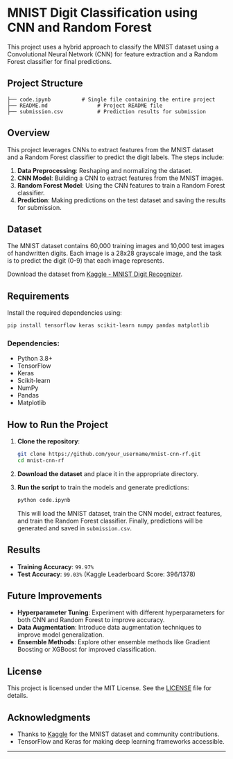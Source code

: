 # MNIST Digit Classification using CNN and Random Forest

This project uses a hybrid approach to classify the MNIST dataset using a Convolutional Neural Network (CNN) for feature extraction and a Random Forest classifier for final predictions.

## Project Structure

```
├── code.ipynb          # Single file containing the entire project
├── README.md                # Project README file
├── submission.csv           # Prediction results for submission
```

## Overview

This project leverages CNNs to extract features from the MNIST dataset and a Random Forest classifier to predict the digit labels. The steps include:

1. **Data Preprocessing**: Reshaping and normalizing the dataset.
2. **CNN Model**: Building a CNN to extract features from the MNIST images.
3. **Random Forest Model**: Using the CNN features to train a Random Forest classifier.
4. **Prediction**: Making predictions on the test dataset and saving the results for submission.

## Dataset

The MNIST dataset contains 60,000 training images and 10,000 test images of handwritten digits. Each image is a 28x28 grayscale image, and the task is to predict the digit (0-9) that each image represents.

Download the dataset from [Kaggle - MNIST Digit Recognizer](https://www.kaggle.com/c/digit-recognizer/data).

## Requirements

Install the required dependencies using:

```bash
pip install tensorflow keras scikit-learn numpy pandas matplotlib
```

### Dependencies:

- Python 3.8+
- TensorFlow
- Keras
- Scikit-learn
- NumPy
- Pandas
- Matplotlib

## How to Run the Project

1. **Clone the repository**:

   ```bash
   git clone https://github.com/your_username/mnist-cnn-rf.git
   cd mnist-cnn-rf
   ```

2. **Download the dataset** and place it in the appropriate directory.

3. **Run the script** to train the models and generate predictions:

   ```bash
   python code.ipynb
   ```

   This will load the MNIST dataset, train the CNN model, extract features, and train the Random Forest classifier. Finally, predictions will be generated and saved in `submission.csv`.

## Results

- **Training Accuracy**: `99.97%`
- **Test Accuracy**: `99.03%` (Kaggle Leaderboard Score: 396/1378)

## Future Improvements

- **Hyperparameter Tuning**: Experiment with different hyperparameters for both CNN and Random Forest to improve accuracy.
- **Data Augmentation**: Introduce data augmentation techniques to improve model generalization.
- **Ensemble Methods**: Explore other ensemble methods like Gradient Boosting or XGBoost for improved classification.

## License

This project is licensed under the MIT License. See the [LICENSE](LICENSE) file for details.

## Acknowledgments

- Thanks to [Kaggle](https://www.kaggle.com/) for the MNIST dataset and community contributions.
- TensorFlow and Keras for making deep learning frameworks accessible.

---

